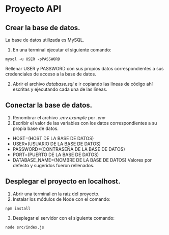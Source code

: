 # Proyecto API
## Crear la base de datos.
La base de datos utilizada es MySQL.
1. En una terminal ejecutar el siguiente comando:
```
mysql -u USER -pPASSWORD
```
Rellenar USER y PASSWORD con sus propios datos correspondientes a sus credenciales de acceso a la base de datos.

2. Abrir el archivo *database.sql* e ir copiando las líneas de código ahí escritas y ejecutando cada una de las líneas.

## Conectar la base de datos.
1. Renombrar el archivo *.env.example* por *.env*
2. Escribir el valor de las variables con los datos correspondientes a su propia base de datos.
- HOST=(HOST DE LA BASE DE DATOS)
- USER=(USUARIO DE LA BASE DE DATOS)
- PASSWORD=(CONTRASEÑA DE LA BASE DE DATOS)
- PORT=(PUERTO DE LA BASE DE DATOS)
- DATABASE_NAME=(NOMBRE DE LA BASE DE DATOS)
Valores por defecto y sugeridos fueron rellenados.

## Desplegar el proyecto en localhost.
1. Abrir una terminal en la raíz del proyecto.
2. Instalar los módulos de Node con el comando:
```
npm install
```
3. Desplegar el servidor con el siguiente comando:
```
node src/index.js
```